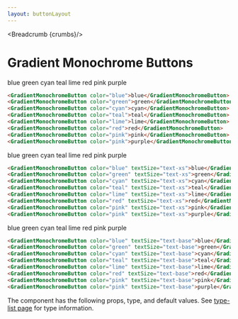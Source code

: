 ```yaml
---
layout: buttonLayout
---
```


<script>
  import Htwo from '../utils/Htwo.svelte'
import ExampleDiv from '../utils/ExampleDiv.svelte'
  import { GradientMonochromeButton , Table, TableDefaultRow, Breadcrumb } from '$lib/index';
  import componentProps from '../props/GradientMonochromeButton.json'
  // Props table
  let items = componentProps.props
	let propHeader = ['Name', 'Type', 'Default']
	
	let divClass='w-full relative overflow-x-auto shadow-md sm:rounded-lg py-4'
let theadClass ='text-xs text-gray-700 uppercase bg-gray-50 dark:bg-gray-700 dark:text-white'

  let crumbs = [
    {
      label:'Home',
      href:'/'
    },
    {
      label:'Buttons',
      href:'/buttons/'
    },
    {
      label:'Gradient monochrome button',
      href:'/buttons/gradient-monochrome'
    },
  ]
</script>

<Breadcrumb {crumbs}/>


<h1 class="text-3xl w-full dark:text-white py-8">Gradient Monochrome Buttons</h1>

<Htwo label="text-sm" />

<ExampleDiv>
<GradientMonochromeButton color="blue">blue</GradientMonochromeButton>
<GradientMonochromeButton color="green">green</GradientMonochromeButton>
<GradientMonochromeButton color="cyan">cyan</GradientMonochromeButton>
<GradientMonochromeButton color="teal">teal</GradientMonochromeButton>
<GradientMonochromeButton color="lime">lime</GradientMonochromeButton>
<GradientMonochromeButton color="red">red</GradientMonochromeButton>
<GradientMonochromeButton color="pink">pink</GradientMonochromeButton>
<GradientMonochromeButton color="pink">purple</GradientMonochromeButton>
</ExampleDiv>

```html
<GradientMonochromeButton color="blue">blue</GradientMonochromeButton>
<GradientMonochromeButton color="green">green</GradientMonochromeButton>
<GradientMonochromeButton color="cyan">cyan</GradientMonochromeButton>
<GradientMonochromeButton color="teal">teal</GradientMonochromeButton>
<GradientMonochromeButton color="lime">lime</GradientMonochromeButton>
<GradientMonochromeButton color="red">red</GradientMonochromeButton>
<GradientMonochromeButton color="pink">pink</GradientMonochromeButton>
<GradientMonochromeButton color="pink">purple</GradientMonochromeButton>
```

<Htwo label="text-xs" />

<ExampleDiv>
<GradientMonochromeButton color="blue" textSize="text-xs">blue</GradientMonochromeButton>
<GradientMonochromeButton color="green" textSize="text-xs">green</GradientMonochromeButton>
<GradientMonochromeButton color="cyan" textSize="text-xs">cyan</GradientMonochromeButton>
<GradientMonochromeButton color="teal" textSize="text-xs">teal</GradientMonochromeButton>
<GradientMonochromeButton color="lime" textSize="text-xs">lime</GradientMonochromeButton>
<GradientMonochromeButton color="red" textSize="text-xs">red</GradientMonochromeButton>
<GradientMonochromeButton color="pink" textSize="text-xs">pink</GradientMonochromeButton>
<GradientMonochromeButton color="pink" textSize="text-xs">purple</GradientMonochromeButton>
</ExampleDiv>

```html
<GradientMonochromeButton color="blue" textSize="text-xs">blue</GradientMonochromeButton>
<GradientMonochromeButton color="green" textSize="text-xs">green</GradientMonochromeButton>
<GradientMonochromeButton color="cyan" textSize="text-xs">cyan</GradientMonochromeButton>
<GradientMonochromeButton color="teal" textSize="text-xs">teal</GradientMonochromeButton>
<GradientMonochromeButton color="lime" textSize="text-xs">lime</GradientMonochromeButton>
<GradientMonochromeButton color="red" textSize="text-xs">red</GradientMonochromeButton>
<GradientMonochromeButton color="pink" textSize="text-xs">pink</GradientMonochromeButton>
<GradientMonochromeButton color="pink" textSize="text-xs">purple</GradientMonochromeButton>
```

<Htwo label="text-base" />

<ExampleDiv>
<GradientMonochromeButton color="blue" textSize="text-base">blue</GradientMonochromeButton>
<GradientMonochromeButton color="green" textSize="text-base">green</GradientMonochromeButton>
<GradientMonochromeButton color="cyan" textSize="text-base">cyan</GradientMonochromeButton>
<GradientMonochromeButton color="teal" textSize="text-base">teal</GradientMonochromeButton>
<GradientMonochromeButton color="lime" textSize="text-base">lime</GradientMonochromeButton>
<GradientMonochromeButton color="red" textSize="text-base">red</GradientMonochromeButton>
<GradientMonochromeButton color="pink" textSize="text-base">pink</GradientMonochromeButton>
<GradientMonochromeButton color="pink" textSize="text-base">purple</GradientMonochromeButton>
</ExampleDiv>

```html
<GradientMonochromeButton color="blue" textSize="text-base">blue</GradientMonochromeButton>
<GradientMonochromeButton color="green" textSize="text-base">green</GradientMonochromeButton>
<GradientMonochromeButton color="cyan" textSize="text-base">cyan</GradientMonochromeButton>
<GradientMonochromeButton color="teal" textSize="text-base">teal</GradientMonochromeButton>
<GradientMonochromeButton color="lime" textSize="text-base">lime</GradientMonochromeButton>
<GradientMonochromeButton color="red" textSize="text-base">red</GradientMonochromeButton>
<GradientMonochromeButton color="pink" textSize="text-base">pink</GradientMonochromeButton>
<GradientMonochromeButton color="pink" textSize="text-base">purple</GradientMonochromeButton>
```

<Htwo label="Props" />

<p>The component has the following props, type, and default values. See <a href="/type-list">type-list page</a> for type information.</p>


<Table header={propHeader} {divClass} {theadClass}>
  <TableDefaultRow {items} rowState='hover' />
</Table>